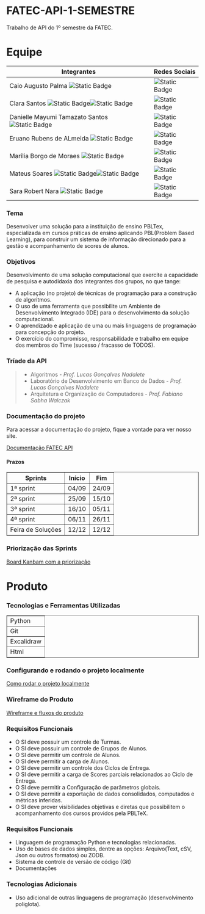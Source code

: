 # FATEC-API-1-SEMESTRE

Trabalho de API do 1º semestre da FATEC.

# Equipe

| Integrantes | Redes Sociais |
|-------|--------|
|Caio Augusto Palma ![Static Badge](https://img.shields.io/badge/Dev-black)|![Static Badge](https://img.shields.io/badge/-black?style=social&logo=github&label=github&color=black&link=https://github.com/caiopalma)|
|Clara Santos ![Static Badge](https://img.shields.io/badge/Scrum_master-pink)![Static Badge](https://img.shields.io/badge/Dev-black)|![Static Badge](https://img.shields.io/badge/-black?style=social&logo=github&label=github&color=black&link=https://github.com/ClaraSantosmf)|
|Danielle Mayumi Tamazato Santos ![Static Badge](https://img.shields.io/badge/Dev-black) |![Static Badge](https://img.shields.io/badge/-black?style=social&logo=github&label=github&color=black&link=https://github.com/danitamazato) |
|Eruano Rubens de ALmeida ![Static Badge](https://img.shields.io/badge/Dev-black)|![Static Badge](https://img.shields.io/badge/-black?style=social&logo=github&label=github&color=black&link=https://github.com)|
|Marília Borgo de Moraes ![Static Badge](https://img.shields.io/badge/Dev-black)|![Static Badge](https://img.shields.io/badge/-black?style=social&logo=github&label=github&color=black&link=https://github.com/marilia-borgo)|
|Mateus Soares ![Static Badge](https://img.shields.io/badge/Product_owner-blue)![Static Badge](https://img.shields.io/badge/Dev-black) |![Static Badge](https://img.shields.io/badge/-black?style=social&logo=github&label=github&color=black&link=https://github.com/MateusMSoares)|
|Sara Robert Nara ![Static Badge](https://img.shields.io/badge/Dev-black) |![Static Badge](https://img.shields.io/badge/-black?style=social&logo=github&label=github&color=black&link=https://github.com/willigfreitas)|

### Tema
Desenvolver uma solução para a instituição de ensino PBLTex, especializada em cursos práticas de ensino aplicando PBL(Problem Based Learning), para construir um sistema de informação direcionado para a gestão e acompanhamento de scores de alunos.

### Objetivos 
  Desenvolvimento de uma solução computacional que exercite a capacidade de pesquisa e autodidaxia dos integrantes dos grupos, no que tange:
- A aplicação (no projeto) de técnicas de programação para a construção de algoritmos.
- O uso de uma ferramenta que possibilite um Ambiente de Desenvolvimento Integrado (IDE) para o desenvolvimento da solução computacional.
- O aprendizado e aplicação de uma ou mais linguagens de programação para concepção do projeto.
- O exercício do compromisso, responsabilidade e trabalho em equipe dos membros do Time (sucesso / fracasso de TODOS).

### Tríade da API
> * Algoritmos - *Prof. Lucas Gonçalves Nadalete*
> * Laboratório de Desenvolvimento em Banco de Dados - *Prof. Lucas Gonçalves Nadalete*
> * Arquitetura e Organização de Computadores - *Prof. Fabiano Sabha Walczak*

### Documentação do projeto

Para acessar a documentação do projeto, fique a vontade para ver nosso site. 

[Documentação FATEC API](https://github.com/ClaraSantosmf/FATEC-API-1S-DOCUMENTS)

#### Prazos

<table border="1 px">
    <tr>
        <th> Sprints </th>
        <th> Início </th>
        <th> Fim </th>
    </tr>
    <tr>
        <td> 1ª sprint </td>
        <td> 04/09 </td>
        <td> 24/09 </td>
    </tr>
    <tr>
        <td> 2ª sprint </td>
        <td> 25/09 </td>
        <td> 15/10 </td>
    </tr>
    <tr>
        <td> 3ª sprint </td>
        <td> 16/10 </td>
        <td> 05/11 </td>
    </tr>
    <tr>
        <td> 4ª sprint </td>
        <td> 06/11 </td>
        <td> 26/11 </td>
    </tr>
    <tr>
        <td> Feira de Soluções </td>
        <td> 12/12 </td>
        <td> 12/12 </td>
    </tr>

</table>

### Priorização das Sprints
[Board Kanbam com a priorização](https://github.com/users/ClaraSantosmf/projects/5)

# Produto

### Tecnologias e Ferramentas Utilizadas
<table border="1 px">
    <tr>
        <td> Python</td>
    </tr>
    <tr>
        <td> Git </td>
    </tr>
    <tr>
        <td> Excalidraw </td>
    </tr>
    <tr>
        <td> Html </td>
    </tr>
</table>

### Configurando e rodando o projeto localmente
[Como rodar o projeto localmente](https://clarasantosmf.github.io/FATEC-API-1S-DOCUMENTS/biblioteca/#como-configurar-o-projeto)

### Wireframe do Produto
[Wireframe e fluxos do produto](https://drive.google.com/file/d/11kEv7yY0BUoWFASJIspfX-r-RI8AM4cm/view?usp=sharing)

### Requisitos Funcionais
- O SI deve possuir um controle de Turmas.
- O SI deve possuir um controle de Grupos de Alunos.
- O SI deve permitir um controle de Alunos.
- O SI deve permitir a carga de Alunos.
- O SI deve permitir um controle dos Ciclos de Entrega.
- O SI deve permitir a carga de Scores parciais relacionados ao Ciclo de Entrega.
- O SI deve permitir a Configuração de parâmetros globais.
- O SI deve permitir a exportação de dados consolidados, computados e métricas inferidas.
- O SI deve prover visibilidades objetivas e diretas que possibilitem o acompanhamento dos cursos providos pela PBLTeX.

### Requisitos Funcionais
- Linguagem de programação Python e tecnologias relacionadas.
- Uso de bases de dados simples, dentre as opções: Arquivo(Text, cSV, Json ou outros formatos) ou ZODB.
- Sistema de controle de versão de código (Git)
- Documentações

### Tecnologias Adicionais
- Uso adicional de outras linguagens de programação (desenvolvimento poliglota).